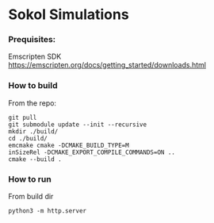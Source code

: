 # Sokol Simulations


### Prequisites:
Emscripten SDK
https://emscripten.org/docs/getting_started/downloads.html


### How to build
From the repo:
```
git pull
git submodule update --init --recursive
mkdir ./build/
cd ./build/
emcmake cmake -DCMAKE_BUILD_TYPE=M
inSizeRel -DCMAKE_EXPORT_COMPILE_COMMANDS=ON ..
cmake --build .
```

### How to run
From build dir
```
python3 -m http.server
```

